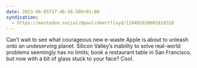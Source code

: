 ```yaml
---
date: 2023-06-05T17:46:58.506+01:00
syndication:
  - https://mastodon.social/@paulrobertlloyd/110492630601818328
---
```


Can’t wait to see what courageous new e-waste Apple is about to unleash onto an undeserving planet. Silicon Valley’s inability to solve real-world problems seemingly has no limits; book a restaurant table in San Francisco, but now with a bit of glass stuck to your face? Cool.
